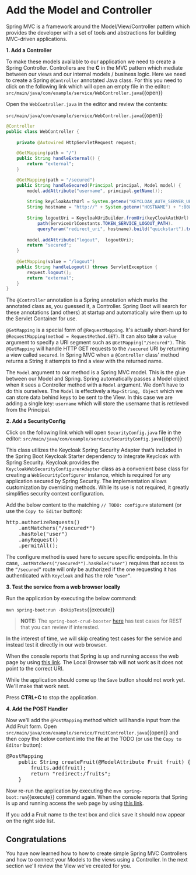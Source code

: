# Add the Model and Controller

Spring MVC is a framework around the Model/View/Controller pattern which provides the developer with a set of tools and abstractions for building MVC-driven applications. 

**1. Add a Controller**

To make these models available to our application we need to create a Spring Controller. Controllers are the **C** in the MVC pattern which mediate between our views and our internal models / business logic. Here we need to create a Spring `@Controller` annotated Java class. For this you need to click on the following link which will open an empty file in the editor: ``src/main/java/com/example/service/WebController.java``{{open}}

Open the `WebController.java` in the editor and review the contents: 

`src/main/java/com/example/service/WebController.java`{{open}}

```java
@Controller
public class WebController {
	
	private @Autowired HttpServletRequest request;

    @GetMapping(path = "/")
    public String handleExternal() {
        return "external";
    }

    @GetMapping(path = "/secured")
    public String handleSecured(Principal principal, Model model) {
        model.addAttribute("username", principal.getName());
		
	    String keyCloakAuthUrl = System.getenv("KEYCLOAK_AUTH_SERVER_URL");
	    String hostname = "http://" + System.getenv("HOSTNAME") + ":8080/external";
		
        String logoutUri = KeycloakUriBuilder.fromUri(keyCloakAuthUrl).
            path(ServiceUrlConstants.TOKEN_SERVICE_LOGOUT_PATH).
		    queryParam("redirect_uri", hostname).build("quickstart").toString();
	   		
        model.addAttribute("logout",  logoutUri);
        return "secured";
    }
    
    @GetMapping(value = "/logout")
    public String handleLogout() throws ServletException {
        request.logout();
        return "external";
    }
}
```

The `@Controller` annotation is a Spring annotation which marks the annotated class as, you guessed it, a Controller. Spring Boot will search for these annotations (and others) at startup and automatically wire them up to the Servlet Container for use. 

`@GetMapping` is a special form of `@RequestMapping`. It's actually short-hand for `@RequestMapping(method = RequestMethod.GET)`. It can also take a `value` argument to specify a URI segment such as `@GetMapping("/secured")`. This `@GetMapping` will handle HTTP GET requests to the `/secured` URI by returning a view called `secured`. In Spring MVC when a `@Controller` class' method returns a String it attempts to find a view with the returned name. 

The `Model` argument to our method is a Spring MVC model. This is the glue between our Model and Spring. Spring automatically passes a Model object when it sees a Controller method with a `Model` argument. We don't have to do this ourselves. The `Model` is effectively a `Map<String, Object` which we can store data behind keys to be sent to the View. In this case we are adding a single key: `username` which will store the username that is retrieved from the Principal.


**2. Add a SecurityConfig**

Click on the following link which will open `SecurityConfig.java` file in the editor: ``src/main/java/com/example/service/SecurityConfig.java``{{open}}

This class utilizes the Keycloak Spring Security Adapter that’s included in the Spring Boot Keycloak Starter dependency to integrate Keycloak with Spring Security. Keycloak provides the `KeycloakWebSecurityConfigurerAdapter` class as a convenient base class for creating a `WebSecurityConfigurer` instance, which is required for any application secured by Spring Security. The implementation allows customization by overriding methods. While its use is not required, it greatly simplifies security context configuration.

Add the below content to the matching `// TODO: configure` statement (or use the `Copy to Editor` button):

<pre class="file" data-filename="src/main/java/com/example/service/SecurityConfig.java" data-target="insert" data-marker="// TODO: configure">
http.authorizeRequests()
    .antMatchers("/secured*")
    .hasRole("user")
    .anyRequest()
    .permitAll();
</pre>

The configure method is used here to secure specific endpoints. In this case, `.antMatchers("/secured*").hasRole("user")` requires that access to the `“/secured”` route will only be authorized if the one requesting it has authenticated with `Keycloak` and has the role `“user”`.


**3. Test the service from a web browser locally**

Run the application by executing the below command:

``mvn spring-boot:run -DskipTests``{{execute}}

>**NOTE:** The `spring-boot-crud-booster` [here](https://github.com/snowdrop/spring-boot-crud-booster) has test cases for REST that you can review if interested. 

In the interest of time, we will skip creating test cases for the service and instead test it directly in our web browser.

When the console reports that Spring is up and running access the web page by using [this link](https://[[HOST_SUBDOMAIN]]-8080-[[KATACODA_HOST]].environments.katacoda.com/fruits). The Local Browser tab will not work as it does not point to the correct URI.

While the application should come up the `Save` button should not work yet. We'll make that work next.

Press **CTRL+C** to stop the application.

**4. Add the POST Handler**

Now we'll add the `@PostMapping` method which will handle input from the Add Fruit form. Open ``src/main/java/com/example/service/FruitController.java``{{open}} and then copy the below content into the file at the TODO (or use the `Copy to Editor` button):

<pre class="file" data-filename="rc/main/java/com/example/service/FruitController.java" data-target="insert" data-marker="// TODO POST mapping here">
@PostMapping
    public String createFruit(@ModelAttribute Fruit fruit) {
        fruits.add(fruit);
        return "redirect:/fruits";
    }
</pre>

Now re-run the application by executing the ``mvn spring-boot:run``{{execute}} command again. When the console reports that Spring is up and running access the web page by using [this link](https://[[HOST_SUBDOMAIN]]-8080-[[KATACODA_HOST]].environments.katacoda.com/fruits).

If you add a Fruit name to the text box and click save it should now appear on the right side list.

## Congratulations

You have now learned how to how to create simple Spring MVC Controllers and how to connect your Models to the views using a Controller. In the next section we'll review the View we've created for you.